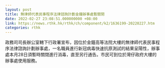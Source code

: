 ```yaml
---
layout: post
title: 無律師代表民事程序法律諮詢計劃金鐘辦事處暫關閉
date: 2022-02-27 23:08:51.000000000 +08:00
link: https://news.rthk.hk/rthk/ch/component/k2/1636199-20220227.htm
categories: rthk
---
```


政務司司長辦公室轄下行政署宣布，因位於金鐘高等法院大樓的無律師代表民事程序法律諮詢計劃辦事處，一名職員進行新冠病毒快速抗原測試的結果呈陽性，辦事處本月28日須暫時關閉進行消毒，直至另行通告。市民可到位於灣仔政府大樓的辦事處使用服務。
